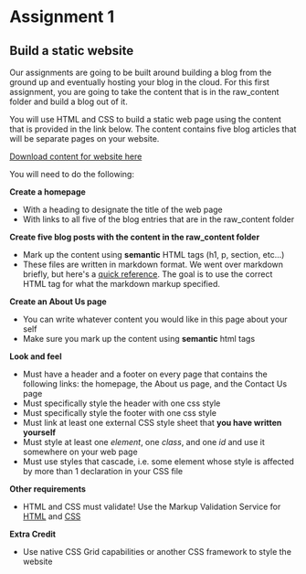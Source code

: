 # Assignment 1
## Build a static website

Our assignments are going to be built around building a blog from the ground up and eventually hosting your blog in the cloud. For this first assignment, you are going to take the content that is in the raw_content folder and build a blog out of it.

You will use HTML and CSS  to build a static web page using the content that is provided in the link below. The content contains five blog articles that will be separate pages on your website.

[Download content for website here](https://ucb-info-frontend-webarch.github.io/assignments/a-build-a-static-website-resources.zip)

You will need to do the following:

**Create a homepage**
 - With a heading to designate the title of the web page
 - With links to all five of the blog entries that are in the raw_content folder
 
**Create five blog posts with the content in the raw_content folder**
 - Mark up the content using **semantic** HTML tags (h1, p, section, etc...)
 - These files are written in markdown format. We went over markdown briefly, but here's a [quick reference](https://www.makeuseof.com/tag/printable-markdown-cheat-sheet/). The goal is to use the correct HTML tag for what the markdown markup specified.

**Create an About Us page**
 - You can write whatever content you would like in this page about your self
 - Make sure you mark up the content using **semantic** html tags

**Look and feel**
 - Must have a header and a footer on every page that contains the following links: the homepage, the About us page, and the Contact Us page
 - Must specifically style the header with one css style
 - Must specifically style the footer with one css style
 - Must link at least one external CSS style sheet that **you have written yourself**
 - Must style at least one *element*, one *class*, and one *id* and use it somewhere on your web page
 - Must use styles that cascade, i.e. some element whose style is affected by more than 1 declaration in your CSS file

**Other requirements**
 - HTML and CSS must validate! Use the Markup Validation Service for [HTML](https://validator.w3.org/#validate_by_upload+with_options) and [CSS](http://jigsaw.w3.org/css-validator/)

**Extra Credit**
 - Use native CSS Grid capabilities or another CSS framework to style the website 
